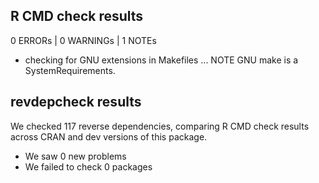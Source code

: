 ## R CMD check results

0 ERRORs | 0 WARNINGs | 1 NOTEs

* checking for GNU extensions in Makefiles ... NOTE
  GNU make is a SystemRequirements.

## revdepcheck results

We checked 117 reverse dependencies, comparing R CMD check results across CRAN and dev versions of this package.

 * We saw 0 new problems
 * We failed to check 0 packages

